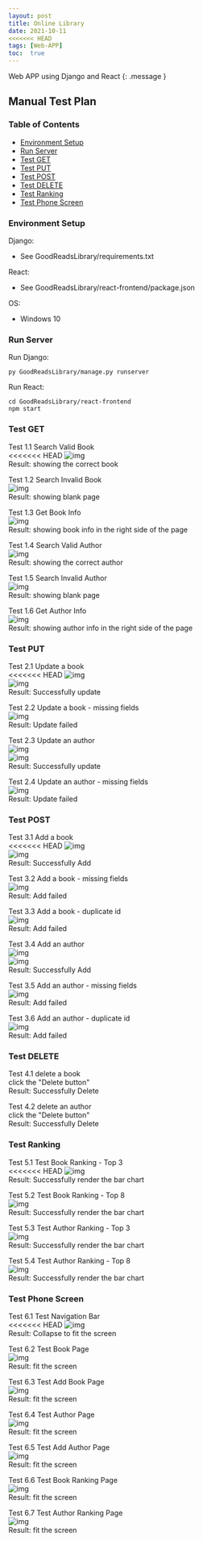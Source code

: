 ```yaml
---
layout: post
title: Online Library
date: 2021-10-11
<<<<<<< HEAD
tags: [Web-APP]
toc:  true
---
```

Web APP using Django and React
{: .message }

## Manual Test Plan
### Table of Contents
* [Environment Setup](#environment-setup)
* [Run Server](#run-server)
* [Test GET](#test-get)
* [Test PUT](#test-put)
* [Test POST](#test-post)
* [Test DELETE](#test-delete)
* [Test Ranking](#test-ranking)
* [Test Phone Screen](#test-phone-screen)

### Environment Setup  
Django:    
* See GoodReadsLibrary/requirements.txt   
  
React:   
* See GoodReadsLibrary/react-frontend/package.json  

OS:   
* Windows 10   

### Run Server  
Run Django:  
```
py GoodReadsLibrary/manage.py runserver  
```
Run React:  
```
cd GoodReadsLibrary/react-frontend
npm start
```

### Test GET  
Test 1.1 Search Valid Book       
<<<<<<< HEAD
![img](/images/1.1.jpg)     
Result: showing the correct book    

Test 1.2 Search Invalid Book  
![img](/images/1.2.jpg)   
Result: showing blank page   

Test 1.3 Get Book Info   
![img](/images/1.3.jpg)     
Result: showing book info in the right side of the page   

Test 1.4 Search Valid Author      
![img](/images/1.4.jpg)     
Result: showing the correct author    

Test 1.5 Search Invalid Author   
![img](/images/1.5.jpg)   
Result: showing blank page   

Test 1.6 Get Author Info    
![img](/images/1.6.jpg)    
Result: showing author info in the right side of the page  

### Test PUT
Test 2.1 Update a book   
<<<<<<< HEAD
![img](/images/2.1.1.jpg)   
![img](/images/2.1.2.jpg)   
Result: Successfully update    

Test 2.2 Update a book - missing fields   
![img](/images/2.2.jpg)   
Result: Update failed

Test 2.3 Update an author   
![img](/images/2.3.1.jpg)   
![img](/images/2.3.2.jpg)    
Result: Successfully update    

Test 2.4 Update an author - missing fields   
![img](/images/2.4.jpg)   
Result: Update failed     

### Test POST 
Test 3.1 Add a book    
<<<<<<< HEAD
![img](/images/3.1.1.jpg)  
![img](/images/3.1.2.jpg)     
Result: Successfully Add   

Test 3.2 Add a book - missing fields   
![img](/images/3.2.jpg)  
Result: Add failed   

Test 3.3 Add a book - duplicate id   
![img](/images/3.3.jpg)  
Result: Add failed   

Test 3.4 Add an author    
![img](/images/3.4.1.jpg)       
![img](/images/3.4.2.jpg)     
Result: Successfully Add    

Test 3.5 Add an author - missing fields   
![img](/images/3.5.jpg)   
Result: Add failed   

Test 3.6 Add an author - duplicate id   
![img](/images/3.6.jpg)   
Result: Add failed   

### Test DELETE  
Test 4.1 delete a book   
click the "Delete button"  
Result: Successfully Delete   

Test 4.2 delete an author     
click the "Delete button"   
Result: Successfully Delete   

### Test Ranking
Test 5.1 Test Book Ranking - Top 3   
<<<<<<< HEAD
![img](/images/5.1.jpg)   
Result: Successfully render the bar chart   

Test 5.2 Test Book Ranking - Top 8   
![img](/images/5.2.jpg)   
Result: Successfully render the bar chart   

Test 5.3 Test Author Ranking - Top 3   
![img](/images/5.3.jpg)   
Result: Successfully render the bar chart   

Test 5.4 Test Author Ranking - Top 8   
![img](/images/5.4.jpg)   
Result: Successfully render the bar chart   

### Test Phone Screen
Test 6.1 Test Navigation Bar  
<<<<<<< HEAD
![img](/images/6.1.jpg)  
Result: Collapse to fit the screen   

Test 6.2 Test Book Page   
![img](/images/6.2.jpg)   
Result: fit the screen  

Test 6.3 Test Add Book Page   
![img](/images/6.3.jpg)   
Result: fit the screen   

Test 6.4 Test Author Page   
![img](/images/6.4.jpg)   
Result: fit the screen  

Test 6.5 Test Add Author Page   
![img](/images/6.5.jpg)   
Result: fit the screen    

Test 6.6 Test Book Ranking Page  
![img](/images/6.6.jpg)   
Result: fit the screen   

Test 6.7 Test Author Ranking Page   
![img](/images/6.7.jpg)    
Result: fit the screen    